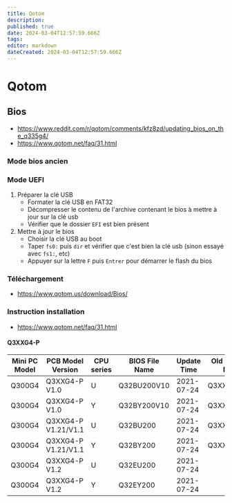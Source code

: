 ```yaml
---
title: Qotom
description: 
published: true
date: 2024-03-04T12:57:59.666Z
tags: 
editor: markdown
dateCreated: 2024-03-04T12:57:59.666Z
---
```


# Qotom

## Bios

- <https://www.reddit.com/r/qotom/comments/kfz8zd/updating_bios_on_the_q335g4/>
- <https://www.qotom.net/faq/31.html>

### Mode bios ancien

### Mode UEFI

1. Préparer la clé USB
   - Formater la clé USB en FAT32
   - Décompresser le contenu de l'archive contenant le bios à mettre à jour sur la clé usb
   - Vérifier que le dossier `EFI` est bien présent
2. Mettre à jour le bios
   - Choisir la clé USB au boot
   - Taper `fs0:` puis `dir` et vérifier que c'est bien la clé usb (sinon essayé avec `fs1:`, etc)
   - Appuyer sur la lettre `F` puis `Entrer` pour démarrer le flash du bios

### Téléchargement

- <https://www.qotom.us/download/Bios/>

### Instruction installation

- <https://www.qotom.net/faq/31.html>

#### Q3XXG4-P

| Mini PC Model	| PCB Model	Version | CPU series | BIOS File Name | Update Time | Old BIOS File Name
|---|---|---|---|---|---
| Q300G4 | Q3XXG4-P	V1.0 | U | Q32BU200V10 | 2021-07-24 | Q3XXG405_10
| Q300G4 | Q3XXG4-P	V1.0 | Y | Q32BY200V10 | 2021-07-24 | Q3XXG406v10
| Q300G4 | Q3XXG4-P	V1.21/V1.1 | U | Q32BU200 | 2021-07-24 | Q3XXG405_11
| Q300G4 | Q3XXG4-P	V1.21/V1.1 | Y | Q32BY200 | 2021-07-24 | Q3XXG406v11
| Q300G4 | Q3XXG4-P	V1.2 | U | Q32EU200 | 2021-07-24 | 
| Q300G4 | Q3XXG4-P	V1.2 | Y | Q32EY200 | 2021-07-24 |